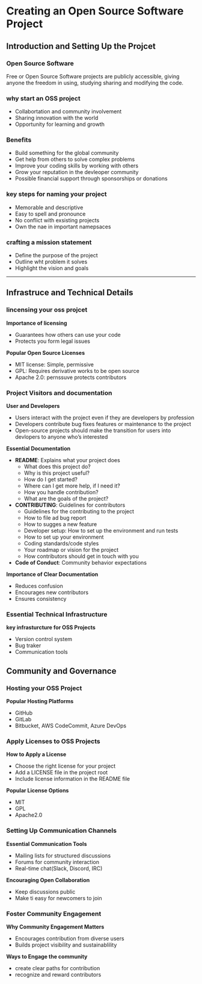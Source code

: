 # Creating an Open Source Software Project

## Introduction and Setting Up the Projcet

### Open Source Software

Free or Open Source Software projects are publicly accessible, giving anyone the  freedom in using, studying sharing and modifying the code.

### why start an OSS project

- Collabortation and community involvement
- Sharing innovation with the world
- Opportunity for learning and growth

### Benefits

- Build something for the global community
- Get help from others to solve complex problems
- Improve your coding skills by working with others
- Grow your reputation in the devleoper community
- Possible financial support through sponsorships or donations

### key steps for naming your project

- Memorable and descriptive
- Easy to spell and pronounce
- No conflict with exsisting projects
- Own the nae in important namepsaces

### crafting a mission statement

- Define the purpose of the project
- Outline wht problem it solves
- Highlight the vision and goals

---

## Infrastruce and Technical Details

### lincensing your oss projcet

**Importance of licensing**

- Guarantees how others can use your code
- Protects you form legal issues

**Popular Open Source Licenses**

- MIT license: Simple, permissive
- GPL: Requires derivative works to be open source
- Apache 2.0: pernssuve protects contributors

### Project Visitors and documentation

**User and Developers**

- Users interact with the project even if they are developers by profession
- Developers contribute bug fixes features or maintenance to the project
- Open-source projects should make the transition for users into devlopers to anyone who’s interested

**Essential Documentation**

- **README**: Explains what your project does
    - What does this project do?
    - Why is this project useful?
    - How do I  get started?
    - Where can I get more help, if I need it?
    - How you handle contribution?
    - What are the goals of the project?
- **CONTRIBUTING**: Guidelines for contributors
    - Guidelines for the contributing to the project
    - How to file ad bug report
    - How to sugges a new feature
    - Developer setup: How to set up the environment and run tests
    - How to set up your environment
    - Coding standards/code styles
    - Your roadmap or vision for the project
    - How contributors should get in touch with you
- **Code of Conduct**: Community behavior expectations

**Importance of Clear Documentation**

- Reduces confusion
- Encourages new contributors
- Ensures consistency

### Essential Technical Infrastructure

**key infrasturcture for OSS Projects**

- Version control system
- Bug traker
- Communication tools

## Community and Governance

### Hosting your OSS Project

**Popular Hosting Platforms**

- GitHub
- GitLab
- Bitbucket, AWS CodeCommit, Azure DevOps

### Apply Licenses to OSS Projects

**How to Apply a License**

- Choose the right license for your project
- Add a LICENSE file in the project root
- Include license information in the README file

**Popular License Options**

- MIT
- GPL
- Apache2.0

### Setting Up Communication Channels

**Essential Communication Tools**

- Mailing lists for structured discussions
- Forums for community interaction
- Real-time chat(Slack, Discord, IRC)

**Encouraging Open Collaboration**

- Keep discussions public
- Make ti easy for newcomers to join

### Foster Community Engagement

**Why Community Engagement Matters**

- Encourages contribution from diverse users
- Builds project visibility and sustainablility

**Ways to Engage the community**

- create clear paths for contribution
- recognize and reward contributors